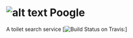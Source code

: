 ![alt text](https://github.com/okalinsk/Poogle/tree/master/app/images/logo.png "Logo Poogle")
Poogle
==================
A toilet search service
[![Build Status on Travis:](https://travis-ci.org/okalinsk/Poogle.svg?branch=master)]